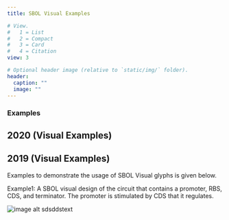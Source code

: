 ```yaml
---
title: SBOL Visual Examples

# View.
#   1 = List
#   2 = Compact
#   3 = Card
#   4 = Citation
view: 3

# Optional header image (relative to `static/img/` folder).
header:
  caption: ""
  image: ""
---
```


### Examples

## 2020 (Visual Examples)

## 2019 (Visual Examples)

Examples to demonstrate the usage of SBOL Visual glyphs is given below.

Example1: A SBOL visual design of the circuit that contains a promoter, RBS, CDS, and terminator. The promoter is stimulated by CDS that it regulates.

![image alt sdsddstext](/static/SBOLVisualExamples/example2.jpg)
